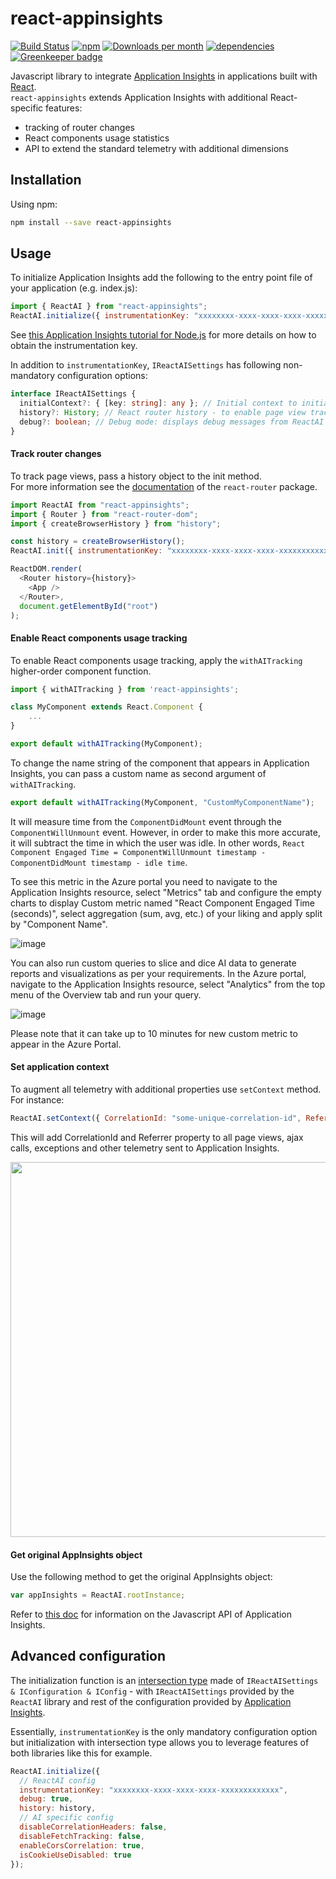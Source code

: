 # react-appinsights

[![Build Status](https://dev.azure.com/azure-public/react-appinsights/_apis/build/status/Azure.react-appinsights)](https://dev.azure.com/azure-public/react-appinsights/_build/latest?definitionId=16) [![npm](https://img.shields.io/npm/v/react-appinsights.svg)](https://www.npmjs.com/package/react-appinsights) [![Downloads per month](https://img.shields.io/npm/dm/react-appinsights.svg)](https://www.npmjs.com/package/react-appinsights) [![dependencies](https://david-dm.org/Azure/react-appinsights.svg)](https://david-dm.org/Azure/react-appinsights) [![Greenkeeper badge](https://badges.greenkeeper.io/Azure/react-appinsights.svg)](https://greenkeeper.io/)

Javascript library to integrate [Application Insights][appinsights-js] in applications built with [React][react].  
`react-appinsights` extends Application Insights with additional React-specific features:

- tracking of router changes
- React components usage statistics
- API to extend the standard telemetry with additional dimensions

## Installation

Using npm:

```bash
npm install --save react-appinsights
```

## Usage

To initialize Application Insights add the following to the entry point
file of your application (e.g. index.js):

```javascript
import { ReactAI } from "react-appinsights";
ReactAI.initialize({ instrumentationKey: "xxxxxxxx-xxxx-xxxx-xxxx-xxxxxxxxxxxxx" });
```

See [this Application Insights tutorial for Node.js][appinsights-nodejs]
for more details on how to obtain the instrumentation key.

In addition to `instrumentationKey`, `IReactAISettings` has following non-mandatory configuration options:

```typescript
interface IReactAISettings {
  initialContext?: { [key: string]: any }; // Initial context to initialize with
  history?: History; // React router history - to enable page view tracking
  debug?: boolean; // Debug mode: displays debug messages from ReactAI in console
}
```

#### Track router changes

To track page views, pass a history object to the init method.  
For more information see the [documentation][react-router] of the `react-router` package.

```javascript
import ReactAI from "react-appinsights";
import { Router } from "react-router-dom";
import { createBrowserHistory } from "history";

const history = createBrowserHistory();
ReactAI.init({ instrumentationKey: "xxxxxxxx-xxxx-xxxx-xxxx-xxxxxxxxxxxxx", history: history });

ReactDOM.render(
  <Router history={history}>
    <App />
  </Router>,
  document.getElementById("root")
);
```

#### Enable React components usage tracking

To enable React components usage tracking, apply the `withAITracking` higher-order
component function.

```javascript
import { withAITracking } from 'react-appinsights';

class MyComponent extends React.Component {
    ...
}

export default withAITracking(MyComponent);
```

To change the name string of the component that appears in Application Insights,
you can pass a custom name as second argument of `withAITracking`.

```javascript
export default withAITracking(MyComponent, "CustomMyComponentName");
```

It will measure time from the `ComponentDidMount` event through the `ComponentWillUnmount` event.
However, in order to make this more accurate, it will subtract the time in which the user was idle.
In other words, `React Component Engaged Time = ComponentWillUnmount timestamp - ComponentDidMount timestamp - idle time`.

To see this metric in the Azure portal you need to navigate to the Application Insights resource, select "Metrics" tab and configure the empty charts to display Custom metric named "React Component Engaged Time (seconds)", select aggregation (sum, avg, etc.) of your liking and apply split by "Component Name".

![image](https://user-images.githubusercontent.com/1005174/51357010-c168ac80-1a71-11e9-8df9-348febd2d6dd.png)

You can also run custom queries to slice and dice AI data to generate reports and visualizations as per your requirements. In the Azure portal, navigate to the Application Insights resource, select "Analytics" from the top menu of the Overview tab and run your query.

![image](https://user-images.githubusercontent.com/1005174/51356821-e872ae80-1a70-11e9-9e12-e56a1edcde68.png)

Please note that it can take up to 10 minutes for new custom metric to appear in the Azure Portal.

#### Set application context

To augment all telemetry with additional properties use `setContext` method. For instance:

```javascript
ReactAI.setContext({ CorrelationId: "some-unique-correlation-id", Referrer: document.referrer });
```

This will add CorrelationId and Referrer property to all page views, ajax calls, exceptions and other telemetry sent to Application Insights.

<img width="600" src="https://cloud.githubusercontent.com/assets/3801171/18721651/43c4861e-7fe6-11e6-8541-3614111acc8f.png"/>

#### Get original AppInsights object

Use the following method to get the original AppInsights object:

```javascript
var appInsights = ReactAI.rootInstance;
```

Refer to [this doc][appinsights-js-api] for information on the Javascript API of Application Insights.

## Advanced configuration

The initialization function is an [intersection type][intersection-types] made of `IReactAISettings & IConfiguration & IConfig` - with `IReactAISettings` provided by the `ReactAI` library and rest of the configuration provided by [Application Insights][appinsights-js].

Essentially, `instrumentationKey` is the only mandatory configuration option but initialization with intersection type allows you to leverage features of both libraries like this for example.

```javascript
ReactAI.initialize({
  // ReactAI config
  instrumentationKey: "xxxxxxxx-xxxx-xxxx-xxxx-xxxxxxxxxxxxx",
  debug: true,
  history: history,
  // AI specific config
  disableCorrelationHeaders: false,
  disableFetchTracking: false,
  enableCorsCorrelation: true,
  isCookieUseDisabled: true
});
```

[react]: https://reactjs.org/
[appinsights-js]: https://docs.microsoft.com/en-us/azure/application-insights/app-insights-javascript
[appinsights-nodejs]: https://azure.microsoft.com/en-us/documentation/articles/app-insights-nodejs/
[appinsights-js-api]: https://github.com/Microsoft/ApplicationInsights-JS/blob/master/API-reference.md
[react-router]: https://github.com/ReactTraining/react-router/blob/master/FAQ.md#how-do-i-access-the-history-object-outside-of-components
[intersection-types]: https://www.typescriptlang.org/docs/handbook/advanced-types.html
